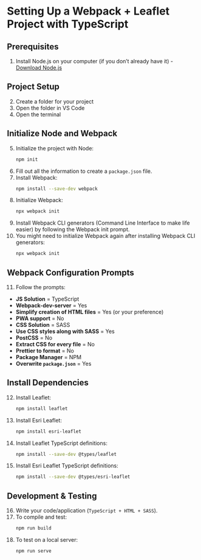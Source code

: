 # Setting Up a Webpack + Leaflet Project with TypeScript

## Prerequisites
1. Install Node.js on your computer (if you don’t already have it) - [Download Node.js](https://nodejs.org/en/download)

## Project Setup
2. Create a folder for your project  
3. Open the folder in VS Code  
4. Open the terminal  

## Initialize Node and Webpack
5. Initialize the project with Node:  
   ```sh
   npm init
   ```
6. Fill out all the information to create a `package.json` file.  
7. Install Webpack:  
   ```sh
   npm install --save-dev webpack
   ```
8. Initialize Webpack:  
   ```sh
   npx webpack init
   ```
9. Install Webpack CLI generators (Command Line Interface to make life easier) by following the Webpack init prompt.  
10. You might need to initialize Webpack again after installing Webpack CLI generators:  
    ```sh
    npx webpack init
    ```

## Webpack Configuration Prompts
11. Follow the prompts:  
   - **JS Solution** = TypeScript  
   - **Webpack-dev-server** = Yes  
   - **Simplify creation of HTML files** = Yes (or your preference)  
   - **PWA support** = No  
   - **CSS Solution** = SASS  
   - **Use CSS styles along with SASS** = Yes  
   - **PostCSS** = No  
   - **Extract CSS for every file** = No  
   - **Prettier to format** = No  
   - **Package Manager** = NPM  
   - **Overwrite `package.json`** = Yes  

## Install Dependencies
12. Install Leaflet:  
    ```sh
    npm install leaflet
    ```
13. Install Esri Leaflet:  
    ```sh
    npm install esri-leaflet
    ```
14. Install Leaflet TypeScript definitions:  
    ```sh
    npm install --save-dev @types/leaflet
    ```
15. Install Esri Leaflet TypeScript definitions:  
    ```sh
    npm install --save-dev @types/esri-leaflet
    ```

## Development & Testing
16. Write your code/application (`TypeScript + HTML + SASS`).  
17. To compile and test:  
    ```sh
    npm run build
    ```
18. To test on a local server:  
    ```sh
    npm run serve
    ```